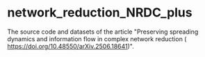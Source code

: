 # network_reduction_NRDC_plus
The source code and datasets of the article "Preserving spreading dynamics and information flow in complex network reduction (
https://doi.org/10.48550/arXiv.2506.18641)".
